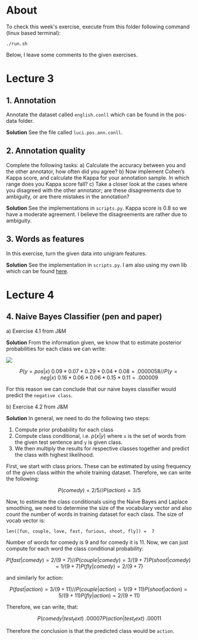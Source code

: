 # About
To check this week's exercise, execute from this folder following command (linux based terminal):

```
./run.sh
```

Below, I leave some comments to the given exercises.

# Lecture 3
## 1. Annotation 
Annotate the dataset called `english.conll` which can be found in the pos-data
folder.

**Solution**
See the file called `luci.pos.ann.conll`.

## 2. Annotation quality

Complete the following tasks:
a) Calculate the accuracy between you and the other annotator, how often did you agree?
b) Now implement Cohen’s Kappa score, and calculate the Kappa for your annotation sample. In which range does you Kappa score fall?
c) Take a closer look at the cases where you disagreed with the other annotator; are these disagreements due to ambiguity, or are there mistakes in the annotation?

**Solution**
See the implementations in `scripts.py`. Kappa score is 0.8 so we have a moderate
agreement. I believe the disagreements are rather due to ambiguity. 

## 3. Words as features
In this exercise, turn the given data into unigram features.

**Solution**
See the implementation in `scripts.py`. I am also using my own lib which can be
found [here](https://github.com/LudekCizinsky/nano-learn).

# Lecture 4
## 4. Naive Bayes Classifier (pen and paper)
a) Exercise 4.1 from J&M

**Solution**
From the information given, we know that to estimate posterior probabilities for
each class we can write:

<img src="https://render.githubusercontent.com/render/math?math={\color{white}P(y = pos | x) ~ 0.09*0.07*0.29*0.04*0.08 = .0000058 // P(y = neg | x) ~ 0.16*0.06*0.06*0.15*0.11 = .000009
">

$$
P(y = pos | x) ~ 0.09*0.07*0.29*0.04*0.08 = .0000058 // P(y = neg | x) ~ 0.16*0.06*0.06*0.15*0.11 = .000009
$$

For this reason we can conclude that our naive bayes classifier would predict
the `negative class`.

b) Exercise 4.2 from J&M

**Solution**
In general, we need to do the following two steps:
1. Compute prior probability for each class
2. Compute class conditional, i.e. $p(x|y)$ where `x` is the set of words from
   the given test sentence and `y` is given class.
3. We then multiply the results for respective classes together and predict the
   class with highest likelihood.

First, we start with class priors. These can be estimated by using frequency of the given class within the whole training dataset. Therefore, we can write the following:

$$
P(comedy) = 2/5 //
P(action) = 3/5
$$

Now, to estimate the class conditionals using the Naive Bayes and Laplace
smoothing, we need to determine the size of the vocabulary vector and also count
the number of words in training dataset for each class. The size of vocab vector
is:

```
len([fun, couple, love, fast, furious, shoot, fly]) =  7
```

Number of words for comedy is 9 and for comedy it is 11. Now, we can just
compute for each word the class conditional probability:

$$
P(fast | comedy) = 2/(9 + 7) //
P(couple | comedy) = 3/(9 + 7)
P(shoot | comedy) = 1/(9 + 7)
P(fly | comedy) = 2/(9 + 7)
$$

and similarly for action:

$$
P(fast | action) = 3/(9 + 11) //
P(couple | action) = 1/(9 + 11)
P(shoot | action) = 5/(9 + 11)
P(fly | action) = 2/(9 + 11)
$$ 

Therefore, we can write, that:

$$
P(comedy | test_text) ~ .00007 
P(action | test_text) ~ .00011
$$

Therefore the conclusion is that the predicted class would be `action`.

